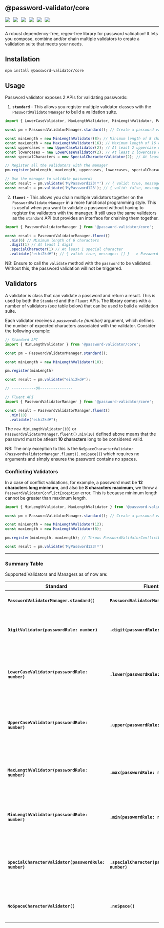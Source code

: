 ## @password-validator/core

<div style="display:flex; gap:10px; flex-wrap:wrap">
  <a href="https://www.npmjs.com/package/@password-validator/core" style="text-decoration:none">
    <img src="https://img.shields.io/npm/v/@password-validator/core.svg"  />
  </a>

  <a href="https://www.npmjs.com/package/@password-validator/core" style="text-decoration:none">
    <img src="https://img.shields.io/npm/dt/@password-validator/core.svg" />
  </a>

  <a href="https://github.com/Theshedman/password-validator.js" style="text-decoration:none">
    <img src="https://img.shields.io/github/actions/workflow/status/Theshedman/password-validator.js/.github%2Fworkflows%2Frelease.yaml?branch=main" />
  </a>

  <a href="https://github.com/Theshedman/password-validator.js" style="text-decoration:none">
    <img src="https://img.shields.io/github/issues/Theshedman/password-validator.js"  />
  </a>

  <a href="https://github.com/Theshedman/password-validator.js" style="text-decoration:none">
    <img src="https://img.shields.io/github/issues-pr/Theshedman/password-validator.js"  />
  </a>

  <a href="https://github.com/Theshedman/password-validator.js" style="text-decoration:none">
    <img src="https://img.shields.io/npm/l/%40password-validator%2Fcore"  />
  </a>
</div>

---

A robust dependency-free, regex-free library for password validation! It lets you compose, combine and/or chain multiple validators to create a validation suite that meets your needs.

## Installation

```bash
npm install @password-validator/core
```

## Usage

Password validator exposes 2 APIs for validating passwords:

1. __`standard`__ - This allows you register multiple validator classes with the `PasswordValidatorManager` to build a validation suite.

```ts
import { LowerCaseValidator, MaxLengthValidator, MinLengthValidator, PasswordValidatorManager, SpecialCharacterValidator, UpperCaseValidator } from '@password-validator/core';

const pm = PasswordValidatorManager.standard(); // Create a password validator manager

const minLength = new MinLengthValidator(8); // Minimum length of 8 characters
const maxLength = new MaxLengthValidator(16); // Maximum length of 16 characters
const uppercases = new UpperCaseValidator(2); // At least 2 uppercase characters
const lowercases = new LowerCaseValidator(2); // At least 2 lowercase characters
const specialCharacters = new SpecialCharacterValidator(2); // At least 2 special characters

// Register all the validators with the manager
pm.register(minLength, maxLength, uppercases, lowercases, specialCharacters);

// Use the manager to validate passwords
const result = pm.validate('MyPassword123!*') // { valid: true, messages: [] } --> Password is valid
const result = pm.validate('MyPassword123'); // { valid: false, messages: ['must contain at least 2 special characters.'] } --> Password is invalid

```

2. __`fluent`__ - This allows you chain multiple validators together on the `PasswordValidatorManager` in a more functional programming style. This is useful when you want to validate a password without having to register the validators with the manager.
It still uses the same validators as the `standard` API but provides an interface for chaining them together.


```ts
import { PasswordValidatorManager } from '@password-validator/core';

const result = PasswordValidatorManager.fluent()
  .min(6) // Minimum length of 6 characters
  .digit(1) // At least 1 digit
  .specialCharacter(1) // At least 1 special character
  .validate("eihi2kd#"); // { valid: true, messages: [] } --> Password is valid

```

NB: Ensure to call the `validate` method with the `password` to be validated. Without this, the password validation will not be triggered.


## Validators

A validator is class that can validate a password and return a result. This is used by both the `Standard` and the `Fluent` APIs. The library comes with a number of validators (see table below) that can be used to build a validation suite.

Each validator receives a _`passwordRule` (number)_ argument, which defines the number of expected characters associated with the validator.
Consider the following example:

```ts
// Standard API
import { MinLengthValidator } from '@password-validator/core';

const pm = PasswordValidatorManager.standard();

const minLength = new MinLengthValidator(10);

pm.register(minLength)

const result = pm.validate("eihi2kd#");

// -----------OR---------------

// Fluent API
import { PasswordValidatorManager } from '@password-validator/core';

const result = PasswordValidatorManager.fluent()
  .min(10)
  .validate("eihi2kd#");

```

The `new MinLengthValidator(10)` or `PasswordValidatorManager.fluent().min(10)`  defined above means that the passowrd must be atleast __10 characters__ long to be considered valid.

NB: The only exception to this is the `NoSpaceCharacterValidator` (`PasswordValidatorManager.fluent().noSpace()`) which requires no arguments and simply ensures the password contains no spaces.

### Conflicting Validators

In a case of conflict validations, for example, a password must be __12 characters long minimum__, and also be __8 characters maximum__, we throw
a `PasswordValidatorConflictException` error. This is because minimum length cannot be greater than maximum length.

```ts
import { MinLengthValidator, MaxLengthValidator } from '@password-validator/core';

const pm = PasswordValidatorManager.standard(); // Create a password validator manager

const minLength = new MinLengthValidator(12);
const maxLength = new MaxLengthValidator(8);

pm.register(minLength, maxLength); // Throws PasswordValidatorConflictException --> `minLength cannot be greater than maxLength`

const result = pm.validate('MyPassword123!*')

```
---

### Summary Table

Supported Validators and Managers as of now are:

| Standard | Fluent   |Description|
|----------|----------|----------|
|**`PasswordValidatorManager.standard()`**|**`PasswordValidatorManager.fluent()`**|The base instance for validation|
|**`DigitValidator(passwordRule: number)`**|**`.digit(passwordRule: number)`**|specifies password must include passwordRule number of digits|
|**`LowerCaseValidator(passwordRule: number)`**|**`.lower(passwordRule: number)`**|specifies password must include at least passwordRule number of lowercase character(s)|
|**`UpperCaseValidator(passwordRule: number)`**|**`.upper(passwordRule: number)`**|specifies password must include at least passwordRule number of uppercase character(s)|
|**`MaxLengthValidator(passwordRule: number)`**|**`.max(passwordRule: number)`**|specifies password must not exceed passwordRule number of character(s)|
|**`MinLengthValidator(passwordRule: number)`**|**`.min(passwordRule: number)`**|specifies password must not be less than passwordRule number of character(s)|
|**`SpecialCharacterValidator(passwordRule: number)`**|**`.specialCharacter(passwordRule: number)`**|	specifies password must include at least passwordRule number of special character(s)|
|**`NoSpaceCharacterValidator()`**|**`.noSpace()`**|specifies password must not include spaces|

